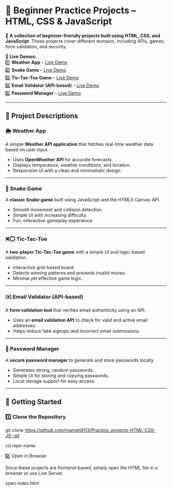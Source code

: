# 🚀 Beginner Practice Projects – HTML, CSS & JavaScript  

🎯 **A collection of beginner-friendly projects built using HTML, CSS, and JavaScript**. These projects cover different domains, including APIs, games, form validation, and security.  

🔗 **Live Demos:**  
1️⃣ **Weather App** – [Live Demo](https://practice-projects-html-css-js-weather.onrender.com)  
2️⃣ **Snake Game** – [Live Demo](https://practice-projects-html-css-js-snake-game.onrender.com)  
3️⃣ **Tic-Tac-Toe Game** – [Live Demo](https://practice-projects-html-css-js-tic-tac-toe.onrender.com)  
4️⃣ **Email Validator (API-based)** – [Live Demo](https://practice-projects-html-css-js-email.onrender.com)  
5️⃣ **Password Manager** – [Live Demo](https://practice-projects-html-css-js-passx.onrender.com)  

---

## 📌 Project Descriptions  

### 🌦️ Weather App  
A simple **Weather API application** that fetches real-time weather data based on user input.  
- Uses **OpenWeather API** for accurate forecasts.  
- Displays temperature, weather conditions, and location.  
- Responsive UI with a clean and minimalistic design.  

---

### 🐍 Snake Game  
A **classic Snake game** built using JavaScript and the HTML5 Canvas API.  
- Smooth movement and collision detection.  
- Simple UI with increasing difficulty.  
- Fun, interactive gameplay experience.  

---

### ❌⭕ Tic-Tac-Toe  
A **two-player Tic-Tac-Toe game** with a simple UI and logic-based validation.  
- Interactive grid-based board.  
- Detects winning patterns and prevents invalid moves.  
- Minimal yet effective game logic.  

---

### ✉️ Email Validator (API-based)  
A **form validation tool** that verifies email authenticity using an API.  
- Uses an **email validation API** to check for valid and active email addresses.  
- Helps reduce fake signups and incorrect email submissions.  

---

### 🔐 Password Manager  
A **secure password manager** to generate and store passwords locally.  
- Generates strong, random passwords.  
- Simple UI for storing and copying passwords.  
- Local storage support for easy access.  

---

## 🚀 Getting Started  

### 1️⃣ Clone the Repository  

git clone https://github.com/manish9113/Practice_projects-HTML-CSS-JS-.git

cd repo-name


2️⃣ Open in Browser

Since these projects are frontend-based, simply open the HTML file in a browser or use Live Server.

open index.html

